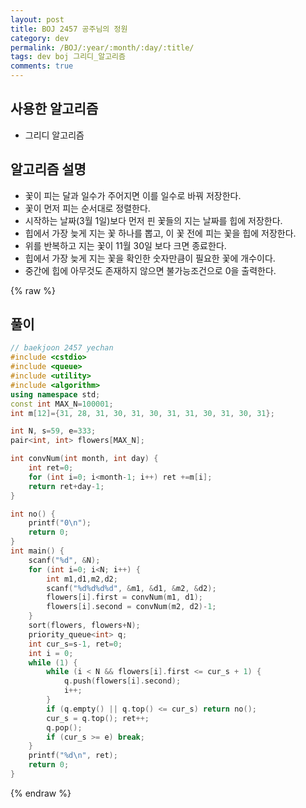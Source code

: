 ```yaml
---
layout: post
title: BOJ 2457 공주님의 정원
category: dev
permalink: /BOJ/:year/:month/:day/:title/
tags: dev boj 그리디_알고리즘
comments: true
---
```

## 사용한 알고리즘
- 그리디 알고리즘

## 알고리즘 설명
- 꽃이 피는 달과 일수가 주어지면 이를 일수로 바꿔 저장한다.
- 꽃이 먼저 피는 순서대로 정렬한다.
- 시작하는 날짜(3월 1일)보다 먼저 핀 꽃들의 지는 날짜를 힙에 저장한다.
- 힙에서 가장 늦게 지는 꽃 하나를 뽑고, 이 꽃 전에 피는 꽃을 힙에 저장한다.
- 위를 반복하고 지는 꽃이 11월 30일 보다 크면 종료한다.
- 힙에서 가장 늦게 지는 꽃을 확인한 숫자만큼이 필요한 꽃에 개수이다.
- 중간에 힙에 아무것도 존재하지 않으면 불가능조건으로 0을 출력한다.

{% raw %}
## 풀이
```c++
// baekjoon 2457 yechan
#include <cstdio>
#include <queue>
#include <utility>
#include <algorithm>
using namespace std;
const int MAX_N=100001;
int m[12]={31, 28, 31, 30, 31, 30, 31, 31, 30, 31, 30, 31};

int N, s=59, e=333;
pair<int, int> flowers[MAX_N];

int convNum(int month, int day) {
	int ret=0;
	for (int i=0; i<month-1; i++) ret +=m[i];
	return ret+day-1;
}

int no() {
	printf("0\n");
	return 0;
}
int main() {
	scanf("%d", &N);
	for (int i=0; i<N; i++) {
		int m1,d1,m2,d2;
		scanf("%d%d%d%d", &m1, &d1, &m2, &d2);
		flowers[i].first = convNum(m1, d1);
		flowers[i].second = convNum(m2, d2)-1;
	}
	sort(flowers, flowers+N);
	priority_queue<int> q;
	int cur_s=s-1, ret=0;
	int i = 0;
	while (1) {
		while (i < N && flowers[i].first <= cur_s + 1) {
			q.push(flowers[i].second);
			i++;
		}
		if (q.empty() || q.top() <= cur_s) return no();
		cur_s = q.top(); ret++;
		q.pop();
		if (cur_s >= e) break;
	}
	printf("%d\n", ret);
	return 0;
}
```
{% endraw %}

